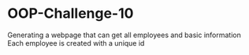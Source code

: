 # OOP-Challenge-10
Generating a webpage that can get all employees and basic information 
Each employee is created with a unique id
